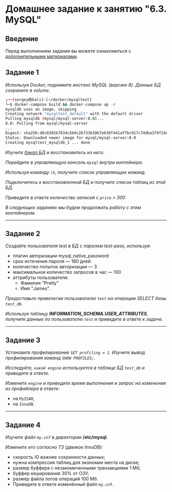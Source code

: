 # Домашнее задание к занятию "6.3. MySQL"

## Введение

Перед выполнением задания вы можете ознакомиться с [дополнительными материалами](https://github.com/netology-code/virt-homeworks/tree/virt-11/additional).

## Задание 1

*Используя Docker, поднимите инстанс MySQL (версию 8). Данные БД сохраните в volume*.

```bash
┌──(sergey㉿kali)-[~/docker/mysqltest]
└─$ docker-compose build && docker-compose up -d
mysqldb uses an image, skipping
Creating network "mysqltest_default" with the default driver
Pulling mysqldb (mysql/mysql-server:8.0)...
8.0: Pulling from mysql/mysql-server
...
Digest: sha256:d6c8301b7834c5b9c2b733b10b7e630f441af7bc917c74dba379f24eeeb6a313
Status: Downloaded newer image for mysql/mysql-server:8.0
Creating mysqltest_mysqldb_1 ... done

```
*Изучите [бэкап БД](src/603/test_dump.sql) и восстановитесь из него*.

*Перейдите в управляющую консоль `mysql` внутри контейнера*.

*Используя команду `\h`, получите список управляющих команд*.

*Подключитесь к восстановленной БД и получите список таблиц из этой БД*.

*Приведите в ответе количество записей с `price` > 300*.

*В следующих заданиях мы будем продолжать работу с этим контейнером*.

***

## Задание 2

*Создайте пользователя test в БД c паролем test-pass, используя*:

 + плагин авторизации mysql_native_password
 + срок истечения пароля — 180 дней
 + количество попыток авторизации — 3
 + максимальное количество запросов в час — 100
 + аттрибуты пользователя:
     - Фамилия "Pretty"
     - Имя "James".

*Предоставьте привелегии пользователю `test` на операции SELECT базы `test_db`*.

*Используя таблицу **INFORMATION_SCHEMA.USER_ATTRIBUTES**, получите данные по пользователю `test` и приведите в ответе к задаче*.
 
***

## Задание 3

*Установите профилирование `SET profiling = 1`. Изучите вывод профилирования команд `SHOW PROFILES;`*.

*Исследуйте, `какой engine` используется в таблице БД `test_db` и приведите в ответе*.

*Измените `engine` и приведите время выполнения и запрос на изменения из профайлера в ответе*:

 - на `MyISAM`,
 - на `InnoDB`.

***

## Задание 4

*Изучите файл `my.cnf` в директории* **/etc/mysql**.

*Измените его согласно ТЗ (движок InnoDB)*:

 - скорость IO важнее сохранности данных;
 - нужна компрессия таблиц для экономии места на диске;
 - размер буффера с незакомиченными транзакциями 1 Мб;
 - буффер кеширования 30% от ОЗУ;
 - размер файла логов операций 100 Мб.
 - Приведите в ответе изменённый файл `my.cnf`.
